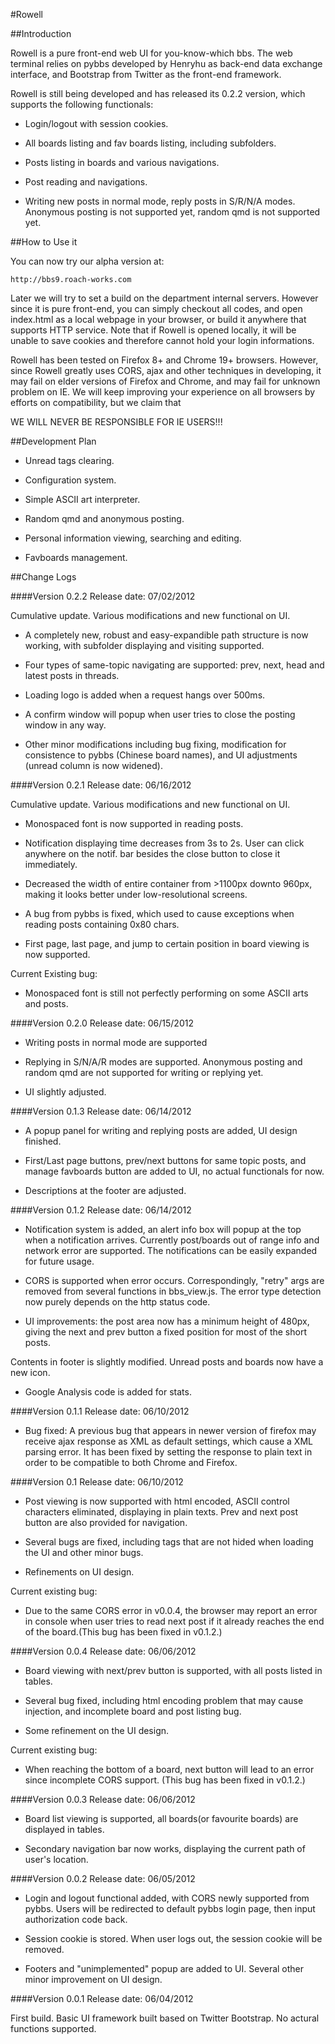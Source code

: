 #Rowell

##Introduction

Rowell is a pure front-end web UI for you-know-which bbs. The web terminal relies on pybbs developed by Henryhu as back-end data exchange interface, and
Bootstrap from Twitter as the front-end framework. 

Rowell is still being developed and has released its 0.2.2 version, which supports the following functionals:

* Login/logout with session cookies.

* All boards listing and fav boards listing, including subfolders.

* Posts listing in boards and various navigations.

* Post reading and navigations.

* Writing new posts in normal mode, reply posts in S/R/N/A modes. Anonymous posting is not supported yet, random qmd is not supported yet.


##How to Use it

You can now try our alpha version at:

    http://bbs9.roach-works.com

Later we will try to set a build on the department internal servers. However since it is pure front-end, you can simply checkout all codes, and open index.html as a local webpage in your browser, or build it anywhere that supports HTTP service. Note that if Rowell is opened locally, it will be unable to save cookies and therefore cannot hold your login informations.

Rowell has been tested on Firefox 8+ and Chrome 19+ browsers. However, since Rowell greatly uses CORS, ajax and other techniques in developing, it may fail on elder versions of Firefox and Chrome, and may fail for unknown problem on IE. We will keep improving your experience on all browsers by efforts on compatibility, but we claim that 

WE WILL NEVER BE RESPONSIBLE FOR IE USERS!!!

##Development Plan

* Unread tags clearing.

* Configuration system.

* Simple ASCII art interpreter.

* Random qmd and anonymous posting.

* Personal information viewing, searching and editing.

* Favboards management.

##Change Logs

####Version 0.2.2
Release date: 07/02/2012

Cumulative update. Various modifications and new functional on UI.

* A completely new, robust and easy-expandible path structure is now working, with subfolder displaying and visiting supported.

* Four types of same-topic navigating are supported: prev, next, head and latest posts in threads.

* Loading logo is added when a request hangs over 500ms.

* A confirm window will popup when user tries to close the posting window in any way.

* Other minor modifications including bug fixing, modification for consistence to pybbs (Chinese board names), and UI adjustments (unread column is now widened).

####Version 0.2.1
Release date: 06/16/2012

Cumulative update. Various modifications and new functional on UI.

* Monospaced font is now supported in reading posts.

* Notification displaying time decreases from 3s to 2s. User can click anywhere on the notif. bar besides the close button to close it immediately.

* Decreased the width of entire container from >1100px downto 960px, making it looks better under low-resolutional screens.

* A bug from pybbs is fixed, which used to cause exceptions when reading posts containing 0x80 chars.

* First page, last page, and jump to certain position in board viewing is now supported.

Current Existing bug:

* Monospaced font is still not perfectly performing on some ASCII arts and posts.

####Version 0.2.0
Release date: 06/15/2012

* Writing posts in normal mode are supported

* Replying in S/N/A/R modes are supported. Anonymous posting and random qmd are not supported for writing or replying yet.

* UI slightly adjusted.

####Version 0.1.3
Release date: 06/14/2012

* A popup panel for writing and replying posts are added, UI design finished.

* First/Last page buttons, prev/next buttons for same topic posts, and manage favboards button are added to UI, no actual functionals for now.

* Descriptions at the footer are adjusted.

####Version 0.1.2
Release date: 06/14/2012

*  Notification system is added, an alert info box will popup at the top when a notification arrives. Currently post/boards out of range info and network error are supported. The notifications can be easily expanded for future usage.

* CORS is supported when error occurs. Correspondingly, "retry" args are removed from several functions in bbs_view.js. The error type detection now purely depends on the http status code.

* UI improvements: the post area now has a minimum height of 480px, giving the next and prev button a fixed position for most of the short
posts. 
Contents in footer is slightly modified. Unread posts and boards now have a new icon.

* Google Analysis code is added for stats.

####Version 0.1.1
Release date: 06/10/2012

* Bug fixed: A previous bug that appears in newer version of firefox may receive ajax response as XML as default settings, which cause a XML parsing error. It has been fixed by setting the response to plain text in order to be compatible to both Chrome and Firefox.

####Version 0.1
Release date: 06/10/2012

* Post viewing is now supported with html encoded, ASCII control characters eliminated, displaying in plain texts. Prev and next post button are also provided for navigation.

* Several bugs are fixed, including tags that are not hided when loading the UI and other minor bugs.

* Refinements on UI design.

Current existing bug:

* Due to the same CORS error in v0.0.4, the browser may report an error in console when user tries to read next post if it already reaches the end of the board.(This bug has been fixed in v0.1.2.)

####Version 0.0.4
Release date: 06/06/2012

* Board viewing with next/prev button is supported, with all posts listed in tables.

* Several bug fixed, including html encoding problem that may cause injection, and incomplete board and post listing bug.

* Some refinement on the UI design.

Current existing bug:

* When reaching the bottom of a board, next button will lead to an error since incomplete CORS support. (This bug has been fixed in v0.1.2.)

####Version 0.0.3
Release date: 06/06/2012

* Board list viewing is supported, all boards(or favourite boards) are displayed in tables.

* Secondary navigation bar now works, displaying the current path of user's location.

####Version 0.0.2
Release date: 06/05/2012

* Login and logout functional added, with CORS newly supported from pybbs. Users will be redirected to default pybbs login page, then input authorization code back. 

* Session cookie is stored. When user logs out, the session cookie will be removed.

* Footers and "unimplemented" popup are added to UI. Several other minor improvement on UI design.


####Version 0.0.1
Release date: 06/04/2012

First build. Basic UI framework built based on Twitter Bootstrap. No actural functions supported.


